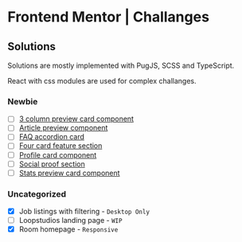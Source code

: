 # Frontend Mentor | Challanges

## Solutions

Solutions are mostly implemented with PugJS, SCSS and TypeScript.

React with css modules are used for complex challanges.

### Newbie

- [ ] [3 column preview card component](newbie/3-column-preview-card-component-main)
- [ ] [Article preview component](newbie/article-preview-component-master)
- [ ] [FAQ accordion card](newbie/faq-accordion-card-main)
- [ ] [Four card feature section](newbie/four-card-feature-section-master)
- [ ] [Profile card component](newbie/profile-card-component-main)
- [ ] [Social proof section](newbie/social-proof-section-master)
- [ ] [Stats preview card component](newbie/stats-preview-card-component-main)

### Uncategorized

- [x] Job listings with filtering - `Desktop Only`
- [ ] Loopstudios landing page - `WIP`
- [x] Room homepage - `Responsive`
